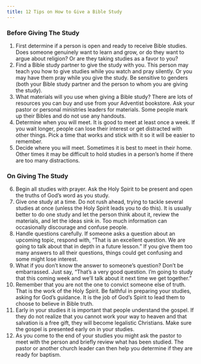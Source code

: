 ```yaml
---
title: 12 Tips on How to Give a Bible Study
---
```


### Before Giving The Study

1. First determine if a person is open and ready to receive Bible studies. Does someone genuinely want to learn and grow, or do they want to argue about religion? Or are they taking studies as a favor to you?
2. Find a Bible study partner to give the study with you. This person may teach you how to give studies while you watch and pray silently. Or you may have them pray while you give the study. Be sensitive to genders (both your Bible study partner and the person to whom you are giving the study).
3. What materials will you use when giving a Bible study? There are lots of resources you can buy and use from your Adventist bookstore. Ask your pastor or personal ministries leaders for materials. Some people mark up their Bibles and do not use any handouts.
4. Determine when you will meet. It is good to meet at least once a week. If you wait longer, people can lose their interest or get distracted with other things. Pick a time that works and stick with it so it will be easier to remember.
5. Decide where you will meet. Sometimes it is best to meet in their home. Other times it may be difficult to hold studies in a person’s home if there are too many distractions.

### On Giving The Study

6. Begin all studies with prayer. Ask the Holy Spirit to be present and open the truths of God’s word as you study.
7. Give one study at a time. Do not rush ahead, trying to tackle several studies at once (unless the Holy Spirit leads you to do this). It is usually better to do one study and let the person think about it, review the materials, and let the ideas sink in. Too much information can occasionally discourage and confuse people.
8. Handle questions carefully. If someone asks a question about an upcoming topic, respond with, “That is an excellent question. We are going to talk about that in depth in a future lesson.” If you give them too many answers to all their questions, things could get confusing and some might lose interest.
9. What if you don’t know the answer to someone’s question? Don’t be embarrassed. Just say, “That’s a very good question. I’m going to study that this coming week and we’ll talk about it next time we get together.”
10. Remember that you are not the one to convict someone else of truth. That is the work of the Holy Spirit. Be faithful in preparing your studies, asking for God’s guidance. It is the job of God’s Spirit to lead them to choose to believe in Bible truth.
11. Early in your studies it is important that people understand the gospel. If they do not realize that you cannot work your way to heaven and that salvation is a free gift, they will become legalistic Christians. Make sure the gospel is presented early on in your studies.
12. As you come to the end of your studies you might ask the pastor to meet with the person and briefly review what has been studied. The pastor or another church leader can then help you determine if they are ready for baptism.